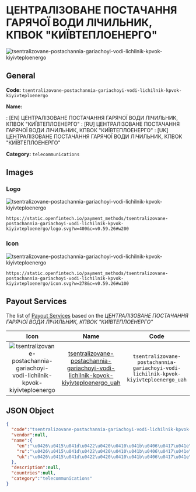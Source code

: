 
# ЦЕНТРАЛІЗОВАНЕ ПОСТАЧАННЯ ГАРЯЧОЇ ВОДИ ЛІЧИЛЬНИК, КПВОК "КИЇВТЕПЛОЕНЕРГО" 
![tsentralizovane-postachannia-gariachoyi-vodi-lichilnik-kpvok-kiyivteploenergo](https://static.openfintech.io/payment_methods/tsentralizovane-postachannia-gariachoyi-vodi-lichilnik-kpvok-kiyivteploenergo/logo.svg?w=400&c=v0.59.26#w200)  

## General 
**Code:** `tsentralizovane-postachannia-gariachoyi-vodi-lichilnik-kpvok-kiyivteploenergo` 
 
**Name:** 
 
:	[EN] ЦЕНТРАЛІЗОВАНЕ ПОСТАЧАННЯ ГАРЯЧОЇ ВОДИ ЛІЧИЛЬНИК, КПВОК "КИЇВТЕПЛОЕНЕРГО" 
:	[RU] ЦЕНТРАЛІЗОВАНЕ ПОСТАЧАННЯ ГАРЯЧОЇ ВОДИ ЛІЧИЛЬНИК, КПВОК "КИЇВТЕПЛОЕНЕРГО" 
:	[UK] ЦЕНТРАЛІЗОВАНЕ ПОСТАЧАННЯ ГАРЯЧОЇ ВОДИ ЛІЧИЛЬНИК, КПВОК "КИЇВТЕПЛОЕНЕРГО" 
 
**Category:** `telecommunications` 
 

## Images 

### Logo 
![tsentralizovane-postachannia-gariachoyi-vodi-lichilnik-kpvok-kiyivteploenergo](https://static.openfintech.io/payment_methods/tsentralizovane-postachannia-gariachoyi-vodi-lichilnik-kpvok-kiyivteploenergo/logo.svg?w=400&c=v0.59.26#w200)  

```
https://static.openfintech.io/payment_methods/tsentralizovane-postachannia-gariachoyi-vodi-lichilnik-kpvok-kiyivteploenergo/logo.svg?w=400&c=v0.59.26#w200
```  

### Icon 
![tsentralizovane-postachannia-gariachoyi-vodi-lichilnik-kpvok-kiyivteploenergo](https://static.openfintech.io/payment_methods/tsentralizovane-postachannia-gariachoyi-vodi-lichilnik-kpvok-kiyivteploenergo/icon.svg?w=278&c=v0.59.26#w100)  

```
https://static.openfintech.io/payment_methods/tsentralizovane-postachannia-gariachoyi-vodi-lichilnik-kpvok-kiyivteploenergo/icon.svg?w=278&c=v0.59.26#w100
```  

## Payout Services 
 
The list of [Payout Services](/payout-services/) based on the _ЦЕНТРАЛІЗОВАНЕ ПОСТАЧАННЯ ГАРЯЧОЇ ВОДИ ЛІЧИЛЬНИК, КПВОК "КИЇВТЕПЛОЕНЕРГО"_ 

|Icon|Name|Code| 
|:---:|:---:|:---:| 
|![tsentralizovane-postachannia-gariachoyi-vodi-lichilnik-kpvok-kiyivteploenergo](https://static.openfintech.io/payout_methods/tsentralizovane-postachannia-gariachoyi-vodi-lichilnik-kpvok-kiyivteploenergo/icon.svg?w=278&c=v0.59.26#w40) |[tsentralizovane-postachannia-gariachoyi-vodi-lichilnik-kpvok-kiyivteploenergo_uah](/payout-services/tsentralizovane-postachannia-gariachoyi-vodi-lichilnik-kpvok-kiyivteploenergo_uah/)|`tsentralizovane-postachannia-gariachoyi-vodi-lichilnik-kpvok-kiyivteploenergo_uah`| 
 

## JSON Object 

```json
{
  "code":"tsentralizovane-postachannia-gariachoyi-vodi-lichilnik-kpvok-kiyivteploenergo",
  "vendor":null,
  "name":{
    "en":"\u0426\u0415\u041d\u0422\u0420\u0410\u041b\u0406\u0417\u041e\u0412\u0410\u041d\u0415 \u041f\u041e\u0421\u0422\u0410\u0427\u0410\u041d\u041d\u042f \u0413\u0410\u0420\u042f\u0427\u041e\u0407 \u0412\u041e\u0414\u0418 \u041b\u0406\u0427\u0418\u041b\u042c\u041d\u0418\u041a, \u041a\u041f\u0412\u041e\u041a \"\u041a\u0418\u0407\u0412\u0422\u0415\u041f\u041b\u041e\u0415\u041d\u0415\u0420\u0413\u041e\"",
    "ru":"\u0426\u0415\u041d\u0422\u0420\u0410\u041b\u0406\u0417\u041e\u0412\u0410\u041d\u0415 \u041f\u041e\u0421\u0422\u0410\u0427\u0410\u041d\u041d\u042f \u0413\u0410\u0420\u042f\u0427\u041e\u0407 \u0412\u041e\u0414\u0418 \u041b\u0406\u0427\u0418\u041b\u042c\u041d\u0418\u041a, \u041a\u041f\u0412\u041e\u041a \"\u041a\u0418\u0407\u0412\u0422\u0415\u041f\u041b\u041e\u0415\u041d\u0415\u0420\u0413\u041e\"",
    "uk":"\u0426\u0415\u041d\u0422\u0420\u0410\u041b\u0406\u0417\u041e\u0412\u0410\u041d\u0415 \u041f\u041e\u0421\u0422\u0410\u0427\u0410\u041d\u041d\u042f \u0413\u0410\u0420\u042f\u0427\u041e\u0407 \u0412\u041e\u0414\u0418 \u041b\u0406\u0427\u0418\u041b\u042c\u041d\u0418\u041a, \u041a\u041f\u0412\u041e\u041a \"\u041a\u0418\u0407\u0412\u0422\u0415\u041f\u041b\u041e\u0415\u041d\u0415\u0420\u0413\u041e\""
  },
  "description":null,
  "countries":null,
  "category":"telecommunications"
}
```  
